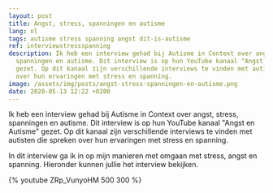 ```yaml
---
layout: post
title: Angst, stress, spanningen en autisme
lang: nl
tags: autisme stress spanning angst dit-is-autisme
ref: interviewstressspanning
description: Ik heb een interview gehad bij Autisme in Context over angst, stress,
  spanningen en autisme. Dit interview is op hun YouTube kanaal "Angst en Autisme"
  gezet. Op dit kanaal zijn verschillende interviews te vinden met autisten die spreken
  over hun ervaringen met stress en spanning.
image: /assets/img/posts/angst-stress-spanningen-en-autisme.png
date: 2020-05-13 12:22 +0200
---
```

Ik heb een interview gehad bij Autisme in Context over angst, stress, spanningen en autisme. Dit interview is op hun YouTube kanaal "Angst en Autisme" gezet. Op dit kanaal zijn verschillende interviews te vinden met autisten die spreken over hun ervaringen met stress en spanning.

In dit interview ga ik in op mijn manieren met omgaan met stress, angst en spanning. Hieronder kunnen jullie het interview bekijken.

{% youtube ZRp_VunyoHM 500 300 %}

